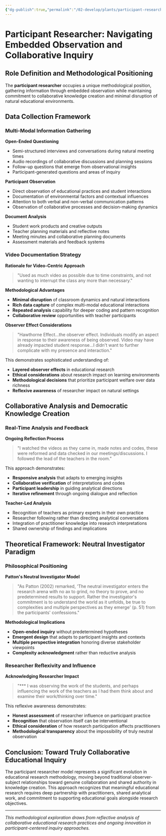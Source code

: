 ```yaml
---
{"dg-publish":true,"permalink":"/02-develop/plants/participant-researcher/","title":"Participant Researcher: Navigating Embedded Observation and Collaborative Inquiry","tags":["research-methodology","participant-observation","qualitative-research","educational-research","observer-effect","collaborative-inquiry","data-collection","video-ethnography","reflexive-research"],"created":"2025-07-01"}
---
```



# Participant Researcher: Navigating Embedded Observation and Collaborative Inquiry

## Role Definition and Methodological Positioning
The **participant researcher** occupies a unique methodological position, gathering information through embedded observation while maintaining commitment to collaborative knowledge creation and minimal disruption of natural educational environments.

## Data Collection Framework

### Multi-Modal Information Gathering
**Open-Ended Questioning**
- Semi-structured interviews and conversations during natural meeting times
- Audio recordings of collaborative discussions and planning sessions
- Follow-up questions that emerge from observational insights
- Participant-generated questions and areas of inquiry

**Participant Observation**
- Direct observation of educational practices and student interactions
- Documentation of environmental factors and contextual influences
- Attention to both verbal and non-verbal communication patterns
- Observation of collaborative processes and decision-making dynamics

**Document Analysis**
- Student work products and creative outputs
- Teacher planning materials and reflective notes
- Meeting minutes and collaborative planning documents
- Assessment materials and feedback systems

### Video Documentation Strategy
**Rationale for Video-Centric Approach**
> "Used as much video as possible due to time constraints, and not wanting to interrupt the class any more than necessary."

**Methodological Advantages**
- **Minimal disruption** of classroom dynamics and natural interactions
- **Rich data capture** of complex multi-modal educational interactions
- **Repeated analysis** capability for deeper coding and pattern recognition
- **Collaborative review** opportunities with teacher participants

**Observer Effect Considerations**
> "Hawthorne Effect...the observer effect. Individuals modify an aspect in response to their awareness of being observed. Video may have already impacted student response...I didn't want to further complicate with my presence and interaction."

This demonstrates sophisticated understanding of:
- **Layered observer effects** in educational research
- **Ethical considerations** about research impact on learning environments
- **Methodological decisions** that prioritize participant welfare over data richness
- **Reflexive awareness** of researcher impact on natural settings

## Collaborative Analysis and Democratic Knowledge Creation

### Real-Time Analysis and Feedback
**Ongoing Reflection Process**
> "I watched the videos as they came in, made notes and codes, these were reformed and data checked in our meetings/discussions. I followed the lead of the teachers in the room."

This approach demonstrates:
- **Responsive analysis** that adapts to emerging insights
- **Collaborative verification** of interpretations and codes
- **Participant leadership** in guiding analytical directions
- **Iterative refinement** through ongoing dialogue and reflection

**Teacher-Led Analysis**
- Recognition of teachers as primary experts in their own practice
- Researcher following rather than directing analytical conversations
- Integration of practitioner knowledge into research interpretations
- Shared ownership of findings and implications

## Theoretical Framework: Neutral Investigator Paradigm

### Philosophical Positioning
**Patton's Neutral Investigator Model**
> "As Patton (2002) remarked, 'The neutral investigator enters the research arena with no ax to grind, no theory to prove, and no predetermined results to support. Rather the investigator's commitment is to understand the world as it unfolds, be true to complexities and multiple perspectives as they emerge' (p. 51) from the participants' confessions."

**Methodological Implications**
- **Open-ended inquiry** without predetermined hypotheses
- **Emergent design** that adapts to participant insights and contexts
- **Multiple perspective integration** honoring diverse stakeholder viewpoints
- **Complexity acknowledgment** rather than reductive analysis

### Researcher Reflexivity and Influence
**Acknowledging Researcher Impact**
> "*** I was observing the work of the students, and perhaps influencing the work of the teachers as I had them think about and examine their work/thinking over time."

This reflexive awareness demonstrates:
- **Honest assessment** of researcher influence on participant practice
- **Recognition** that observation itself can be interventional
- **Ethical consideration** of how research participation affects practitioners
- **Methodological transparency** about the impossibility of truly neutral observation

## Conclusion: Toward Truly Collaborative Educational Inquiry

The participant researcher model represents a significant evolution in educational research methodology, moving beyond traditional observer-subject relationships toward genuine collaboration and shared authority in knowledge creation. This approach recognizes that meaningful educational research requires deep partnership with practitioners, shared analytical work, and commitment to supporting educational goals alongside research objectives.

---

*This methodological exploration draws from reflective analysis of collaborative educational research practices and ongoing innovation in participant-centered inquiry approaches.*
